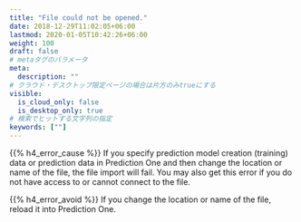 ```yaml
---
title: "File could not be opened."
date: 2018-12-29T11:02:05+06:00
lastmod: 2020-01-05T10:42:26+06:00
weight: 100
draft: false
# metaタグのパラメータ
meta:
  description: ""
# クラウド・デスクトップ限定ページの場合は片方のみtrueにする
visible:
  is_cloud_only: false
  is_desktop_only: true
# 検索でヒットする文字列の指定
keywords: [""]
---
```


{{% h4_error_cause %}}
If you specify prediction model creation (training) data or prediction data in Prediction One and then change the location or name of the file, the file import will fail.
You may also get this error if you do not have access to or cannot connect to the file.

{{% h4_error_avoid %}}
If you change the location or name of the file, reload it into Prediction One.
